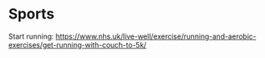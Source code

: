 # Sports

Start running: <https://www.nhs.uk/live-well/exercise/running-and-aerobic-exercises/get-running-with-couch-to-5k/>
